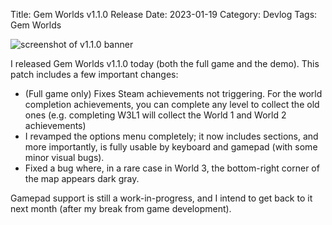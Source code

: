 Title: Gem Worlds v1.1.0 Release
Date: 2023-01-19
Category: Devlog
Tags: Gem Worlds

![screenshot of v1.1.0 banner](https://i.imgur.com/kCDGWV5.png)

I released Gem Worlds v1.1.0 today (both the full game and the demo). This patch includes a few important changes:

- (Full game only) Fixes Steam achievements not triggering. For the world completion achievements, you can complete any level to collect the old ones (e.g. completing W3L1 will collect the World 1 and World 2 achievements)
- I revamped the options menu completely; it now includes sections, and more importantly, is fully usable by keyboard and gamepad (with some minor visual bugs).
- Fixed a bug where, in a rare case in World 3, the bottom-right corner of the map appears dark gray.

Gamepad support is still a work-in-progress, and I intend to get back to it next month (after my break from game development).